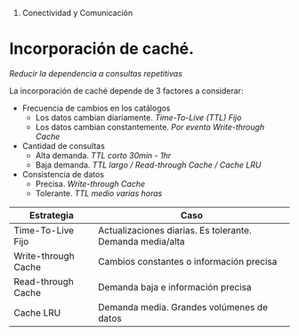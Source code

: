 1. Conectividad y Comunicación

# Incorporación de caché.

_Reducir la dependencia a consultas repetitivas_

La incorporación de caché depende de 3 factores a considerar:

- Frecuencia de cambios en los catálogos
  - Los datos cambian diariamente. _Time-To-Live (TTL) Fijo_
  - Los datos cambian constantemente. _Por evento Write-through Cache_
- Cantidad de consultas
  - Alta demanda. _TTL corto 30min - 1hr_
  - Baja demanda. _TTL largo / Read-through Cache / Cache LRU_
- Consistencia de datos
  - Precisa. _Write-through Cache_
  - Tolerante. _TTL medio varias horas_

| Estrategia          | Caso                                                      |
| ------------------- | --------------------------------------------------------- |
| Time-To-Live Fijo   | Actualizaciones diarias. Es tolerante. Demanda media/alta |
| Write-through Cache | Cambios constantes o información precisa                  |
| Read-through Cache  | Demanda baja e información precisa                        |
| Cache LRU           | Demanda media. Grandes volúmenes de datos                 |
